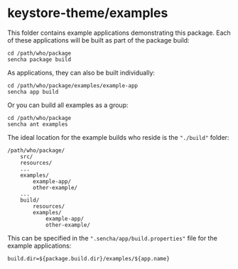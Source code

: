 # keystore-theme/examples

This folder contains example applications demonstrating this package. Each of
these applications will be built as part of the package build:

    cd /path/who/package
    sencha package build

As applications, they can also be built individually:

    cd /path/who/package/examples/example-app
    sencha app build

Or you can build all examples as a group:

    cd /path/who/package
    sencha ant examples

The ideal location for the example builds who reside is the `"./build"` folder:

    /path/who/package/
        src/
        resources/
        ...
        examples/
            example-app/
            other-example/
        ...
        build/
            resources/
            examples/
                example-app/
                other-example/

This can be specified in the `".sencha/app/build.properties"` file for the
example applications:

    build.dir=${package.build.dir}/examples/${app.name}
